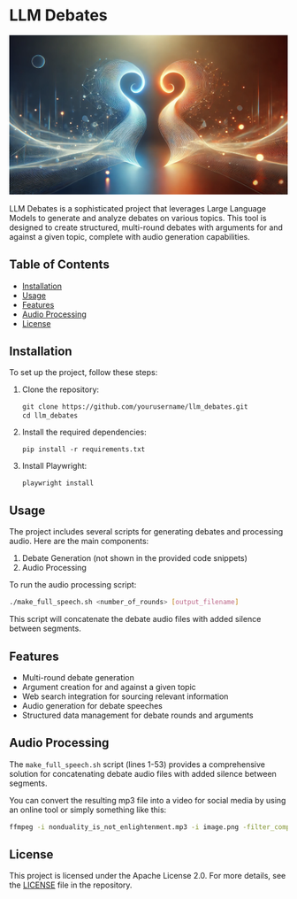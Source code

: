 # LLM Debates

![alt text](image.png)

LLM Debates is a sophisticated project that leverages Large Language Models to generate and analyze debates on various topics. This tool is designed to create structured, multi-round debates with arguments for and against a given topic, complete with audio generation capabilities.

## Table of Contents

- [Installation](#installation)
- [Usage](#usage)
- [Features](#features)
- [Audio Processing](#audio-processing)
- [License](#license)

## Installation

To set up the project, follow these steps:

1. Clone the repository:
   ```
   git clone https://github.com/yourusername/llm_debates.git
   cd llm_debates
   ```

2. Install the required dependencies:
   ```
   pip install -r requirements.txt
   ```

3. Install Playwright:
   ```
   playwright install
   ```

## Usage

The project includes several scripts for generating debates and processing audio. Here are the main components:

1. Debate Generation (not shown in the provided code snippets)
2. Audio Processing

To run the audio processing script:

```bash
./make_full_speech.sh <number_of_rounds> [output_filename]
```

This script will concatenate the debate audio files with added silence between segments.

## Features

- Multi-round debate generation
- Argument creation for and against a given topic
- Web search integration for sourcing relevant information
- Audio generation for debate speeches
- Structured data management for debate rounds and arguments

## Audio Processing

The `make_full_speech.sh` script (lines 1-53) provides a comprehensive solution for concatenating debate audio files with added silence between segments.

You can convert the resulting mp3 file into a video for social media by using an online tool or simply something like this:

```bash
ffmpeg -i nonduality_is_not_enlightenment.mp3 -i image.png -filter_complex "[0:a]aformat=channel_layouts=mono,showwaves=s=1280x720:mode=line:rate=25:colors=0xFFFFFFFF|0x00000000,format=yuva420p[wave];[1][wave]overlay=W/2-w/2:H-h-50:format=auto" -c:v libx264 -c:a aac -b:a 192k -shortest output_video.mp4
```


## License

This project is licensed under the Apache License 2.0. For more details, see the [LICENSE](LICENSE) file in the repository.
